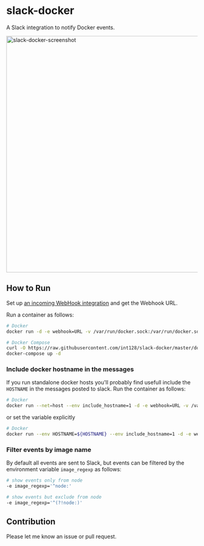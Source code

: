 # slack-docker

A Slack integration to notify Docker events.

<img width="623" alt="slack-docker-screenshot" src="https://user-images.githubusercontent.com/321266/32720381-bc847924-c8a6-11e7-8348-fa7e03e82939.png">

## How to Run

Set up [an incoming WebHook integration](https://my.slack.com/services/new/incoming-webhook) and get the Webhook URL.

Run a container as follows:

```sh
# Docker
docker run -d -e webhook=URL -v /var/run/docker.sock:/var/run/docker.sock int128/slack-docker

# Docker Compose
curl -O https://raw.githubusercontent.com/int128/slack-docker/master/docker-compose.yml
docker-compose up -d
```

### Include docker hostname in the messages

If you run standalone docker hosts you'll probably find usefull include the `HOSTNAME` in the 
messages posted to slack. Run the container as follows:

```sh
# Docker
docker run --net=host --env include_hostname=1 -d -e webhook=URL -v /var/run/docker.sock:/var/run/docker.sock int128/slack-docker
```

or set the variable explicitly

```sh
# Docker
docker run --env HOSTNAME=${HOSTNAME} --env include_hostname=1 -d -e webhook=URL -v /var/run/docker.sock:/var/run/docker.sock int128/slack-docker
```


### Filter events by image name

By default all events are sent to Slack, but events can be filtered by the environment variable `image_regexp` as follows:

```sh
# show events only from node
-e image_regexp='^node:'

# show events but exclude from node
-e image_regexp='^(?!node:)'
```


## Contribution

Please let me know an issue or pull request.
